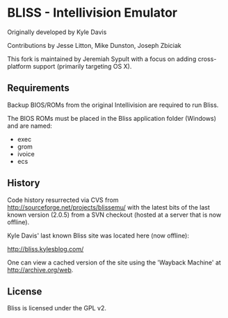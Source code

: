 BLISS - Intellivision Emulator
==============================

Originally developed by Kyle Davis

Contributions by Jesse Litton, Mike Dunston, Joseph Zbiciak

This fork is maintained by Jeremiah Sypult with a focus on adding cross-platform support (primarily targeting OS X).

Requirements
------------
Backup BIOS/ROMs from the original Intellivision are required to run Bliss.

The BIOS ROMs must be placed in the Bliss application folder (Windows) and are named:
- exec
- grom
- ivoice
- ecs

History
-------
Code history resurrected via CVS from http://sourceforge.net/projects/blissemu/ with the latest bits of the last known version (2.0.5) from a SVN checkout (hosted at a server that is now offline).

Kyle Davis' last known Bliss site was located here (now offline):

http://bliss.kylesblog.com/

One can view a cached version of the site using the 'Wayback Machine' at http://archive.org/web.

License
-------
Bliss is licensed under the GPL v2.
